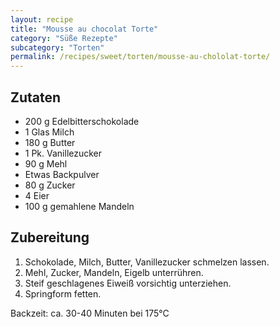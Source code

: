 ```yaml
---
layout: recipe
title: "Mousse au chocolat Torte"
category: "Süße Rezepte"
subcategory: "Torten"
permalink: /recipes/sweet/torten/mousse-au-chololat-torte/
---
```



## Zutaten
- 200 g Edelbitterschokolade
- 1 Glas Milch
- 180 g Butter
- 1 Pk. Vanillezucker
- 90 g Mehl
- Etwas Backpulver
- 80 g Zucker
- 4 Eier
- 100 g gemahlene Mandeln



## Zubereitung
1. Schokolade, Milch, Butter, Vanillezucker schmelzen lassen.
2. Mehl, Zucker, Mandeln, Eigelb unterrühren.
3. Steif geschlagenes Eiweiß vorsichtig unterziehen.
4. Springform fetten.

Backzeit: ca. 30-40 Minuten bei 175°C
